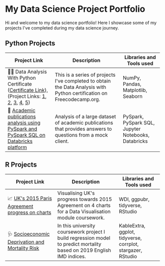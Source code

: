 # My Data Science Project Portfolio
Hi and welcome to my data science portfolio! Here I showcase some of my projects I've completed during my data science journey.
## Python Projects
| Project Link | Description | Libraries and Tools used
|--------------|-------------|----------
| 🧑‍🎓 Data Analysis With Python Certificate ([Certificate Link](https://www.freecodecamp.org/certification/filsoch/data-analysis-with-python-v7)), (Project Links: [1](https://github.com/filsoch/boilerplate-mean-variance-standard-deviation-calculator), [2](https://github.com/filsoch/boilerplate-demographic-data-analyzer), [3](https://github.com/filsoch/boilerplate-medical-data-visualizer), [4](https://github.com/filsoch/boilerplate-page-view-time-series-visualizer), [5](https://github.com/filsoch/boilerplate-sea-level-predictor)) | This is a series of projects I've completed to obtain the Data Analysis with Python certification on Freecodecamp.org. | NumPy, Pandas, Matplotlib, Seaborn
| :bookmark_tabs: [Academic publications analysis using PySpark and PySpark SQL on Databricks platform](https://github.com/filsoch/uni-big-data-cw) | Analysis of a large dataset of academic publications that provides answers to questions from a mock client. | PySpark, PySpark SQL, Jupyter Notebooks, Databricks

## R Projects
| Project Link | Description | Libraries and Tools used
|--------------|-------------|----------
| :chart_with_upwards_trend: [UK's 2015 Paris Agreement progress on charts](https://github.com/filsoch/uni-data-visualisation-module-cw.git)| Visualising UK's progress towards 2015 Agreement on 4 charts for a Data Visualisation module coursework. |WDI, ggpubr, tidyverse, RStudio
| :stethoscope: [Socioeconomic Deprivation and Mortality Risk](https://github.com/filsoch/uni-intro-to-data-science-cw)| In this university coursework project I build regression model to predict mortality based on 2019 English IMD indices. |KableExtra, ggplot, tidyverse, corrplot, stargazer, RStudio
